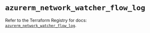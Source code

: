 # `azurerm_network_watcher_flow_log`

Refer to the Terraform Registry for docs: [`azurerm_network_watcher_flow_log`](https://registry.terraform.io/providers/hashicorp/azurerm/4.41.0/docs/resources/network_watcher_flow_log).
